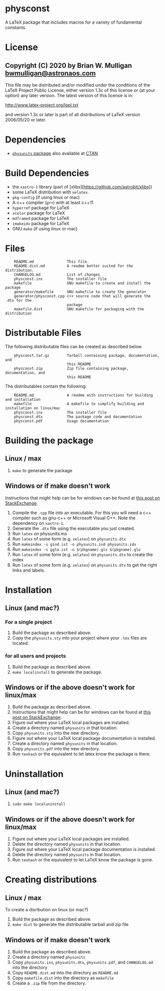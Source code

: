 # physconst
A LaTeX package that includes macros for a variety of fundamental constants.

# License
Copyright (C) 2020 by Brian W. Mulligan <bwmulligan@astronaos.com>
-----------------------------------------------------------

This file may be distributed and/or modified under the conditions of
the LaTeX Project Public License, either version 1.3c of this license
or (at your option) any later version. The latest version of this
license is in:

http://www.latex-project.org/lppl.txt

and version 1.3c or later is part of all distributions of LaTeX
version 2006/05/20 or later.

# Dependencies
- [`physunits` package](https://github.com/astrobit/physunits) also available at [CTAN](https://ctan.org)

# Build Dependencies
- the `xastro-1` library (part of [xlibs][https://github.com/astrobit/xlibs])
- some LaTeX distribution with `xelatex`.
- `pkg-config` (if using linux or mac)
- A c++ compiler (`g++`) with at least c++11
- `hyperref` package for LaTeX
- `xcolor` package for LaTeX
- `mdframed` package for LaTeX
- `imakeidx` package for LaTeX
- GNU `make` (if using linux or mac)

# Files
```
    README.md               This file.
    README.dist.md          A readme better suited for the distribution.
    CHANGELOG.md            List of changes
    physconst.ins           The installer file
    makefile                GNU makefile to create and install the package
    generator/makefile      GNU makefile to create the generator
    generator/physconst.cpp c++ source code that will generate the .dtx for the
                            package
    makefile.dist           GNU makefile for packaging with the distribution
```

# Distributable Files
The following distributable files can be created as described below.
```
    physconst.tar.gz        Tarball containing package, documentation, and 
                            this README
    physconst.zip           Zip file containing package, documentation, and 
                            this README
```
The distributables contain the following:
```
    README.md               A readme with instructions for building and installation
    makefile                A makefile to simplify building and installation on linux/mac
    physconst.ins           The installer file
    physconst.dtx           The package code and documentation
    physconst.pdf           Usage documentation
```

# Building the package
## Linux / max
1. `make` to generate the package
## Windows or if make doesn't work

Instructions that might help can be for windows can be found at [this post on StackExchange](https://tex.stackexchange.com/questions/369921/loading-packages-with-ins-and-dtx-files).
1. Compile the `.cpp` file into an executable. For this you will need a c++ compiler such as gnu-c++ or Microsoft Visual C++. Note the dependency on `xastro-1`.
1. Generate the `.dtx` file using the executable you just created.
1. Run `latex` on physunits.ins
1. Run `latex` of some form (e.g. `xelatex`) on `physunits.dtx`
1. Run `makeindex -s gind.ist -o physunits.ind physunits.idx`
1. Run `makeindex -s gglo.ist -o $(pkgname).gls $(pkgname).glo`
1. Run `latex` of some form (e.g. `xelatex`) on `physunits.dtx` to create the index
1. Run `latex` of some form (e.g. `xelatex`) on `physunits.dtx` to get the right links and labels.

# Installation
## Linux (and mac?)
### For a single project
1. Build the package as described above.
1. Copy the `physunits.sty` into your project where your `.tex` files are located.
### for all users and projects
1. Build the package as described above.
1. `make localinstall` to generate the package.


## Windows or if the above doesn't work for linux/max
1. Build the package as described above.
1. Instructions that might help can be for windows can be found at [this post on StackExchange](https://tex.stackexchange.com/questions/369921/loading-packages-with-ins-and-dtx-files).
1. Figure out where your LaTeX local packages are installed.
1. Create a directory named `physunits` in that location.
1. Copy `physunits.sty` into the new directory.
1. Figure out where your LaTeX local package documentation is installed.
1. Create a directory named `physunits` in that location.
1. Copy `physunits.pdf` into the new directory.
1. Run `texhash` or the equivalent to let latex know the package is there.

# Uninstallation

## Linux (and mac?)
1. `sudo make localuninstall`

## Windows or if the above doesn't work for linux/max
1. Figure out where your LaTeX local packages are installed.
1. Delete the directory named `physunits` in that location.
1. Figure out where your LaTeX local package documentation is installed.
1. Delete the directory named `physunits` in that location.
1. Run `texhash` or the equivalent to let LaTeX know the package is gone.

# Creating distributions

## Linux / max
To create a disribution on linux (or mac?)
1. Build the package as described above.
1. `make dist` to generate the distributable tarball and zip file

## Windows or if make doesn't work
1. Build the package as described above.
1. Create a directory named `physunits`
1. Copy `physunits.ins`, `physunits.dtx`, `physunits.pdf`, and `CHANGELOG.md` into the directory
1. Copy `README.dist.md` into the directory as `README.md`
1. Copy `makefile.dist` into the directory as `makefile`
1. Create a `.zip` file from the directory.


